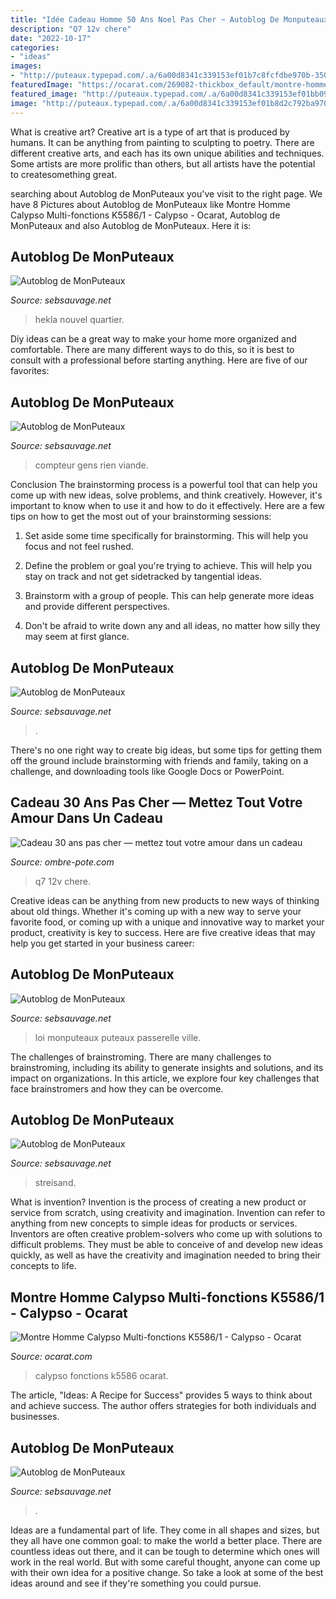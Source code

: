 ```yaml
---
title: "Idée Cadeau Homme 50 Ans Noel Pas Cher ~ Autoblog De Monputeaux"
description: "Q7 12v chere"
date: "2022-10-17"
categories:
- "ideas"
images:
- "http://puteaux.typepad.com/.a/6a00d8341c339153ef01b7c8fcfdbe970b-350wi"
featuredImage: "https://ocarat.com/269082-thickbox_default/montre-homme-calypso-multi-fonctions-k55861-calypso.jpg"
featured_image: "http://puteaux.typepad.com/.a/6a00d8341c339153ef01bb09600f23970d-500wi"
image: "http://puteaux.typepad.com/.a/6a00d8341c339153ef01b8d2c792ba970c-350wi"
---
```



What is creative art?
Creative art is a type of art that is produced by humans. It can be anything from painting to sculpting to poetry. There are different creative arts, and each has its own unique abilities and techniques. Some artists are more prolific than others, but all artists have the potential to createsomething great.

	

		
searching about Autoblog de MonPuteaux you've visit to the right page. We have 8 Pictures about Autoblog de MonPuteaux like Montre Homme Calypso Multi-fonctions K5586/1 - Calypso - Ocarat, Autoblog de MonPuteaux and also Autoblog de MonPuteaux. Here it is:
		
    
## Autoblog De MonPuteaux

<img loading=lazy src="http://puteaux.typepad.com/.a/6a00d8341c339153ef01bb09600f23970d-500wi" onerror="this.onerror=null;this.src='https://tse2.mm.bing.net/th?id=OIP.UB_FlTs5b3ttLeZFqKt-5QHaJ4&amp;pid=15.1';" alt="Autoblog de MonPuteaux">

_Source: sebsauvage.net_

>hekla nouvel quartier. 

	

Diy ideas can be a great way to make your home more organized and comfortable. There are many different ways to do this, so it is best to consult with a professional before starting anything. Here are five of our favorites: 

    
## Autoblog De MonPuteaux

<img loading=lazy src="http://puteaux.typepad.com/.a/6a00d8341c339153ef01bb09ca29c6970d-350wi" onerror="this.onerror=null;this.src='https://tse1.mm.bing.net/th?id=OIP.8PGjuL7-HaAMkh9e3J9ikgAAAA&amp;pid=15.1';" alt="Autoblog de MonPuteaux">

_Source: sebsauvage.net_

>compteur gens rien viande. 

	

Conclusion
The brainstorming process is a powerful tool that can help you come up with new ideas, solve problems, and think creatively. However, it's important to know when to use it and how to do it effectively. Here are a few tips on how to get the most out of your brainstorming sessions:
1. Set aside some time specifically for brainstorming. This will help you focus and not feel rushed.

2. Define the problem or goal you're trying to achieve. This will help you stay on track and not get sidetracked by tangential ideas.

3. Brainstorm with a group of people. This can help generate more ideas and provide different perspectives.

4. Don't be afraid to write down any and all ideas, no matter how silly they may seem at first glance.

    
## Autoblog De MonPuteaux

<img loading=lazy src="http://puteaux.typepad.com/.a/6a00d8341c339153ef01b8d2ac73b1970c-350wi" onerror="this.onerror=null;this.src='https://tse2.mm.bing.net/th?id=OIP.RU2dF66x3cYgyeUV1v_KMQAAAA&amp;pid=15.1';" alt="Autoblog de MonPuteaux">

_Source: sebsauvage.net_

>. 

	

There's no one right way to create big ideas, but some tips for getting them off the ground include brainstorming with friends and family, taking on a challenge, and downloading tools like Google Docs or PowerPoint.

    
## Cadeau 30 Ans Pas Cher — Mettez Tout Votre Amour Dans Un Cadeau

<img loading=lazy src="https://ombre-pote.com/pcgx/N4Xh1fz9aDMP7k0So_J3tgHaEY.jpg" onerror="this.onerror=null;this.src='https://tse2.mm.bing.net/th?id=OIP._r3tM1oPqLYrnHJCQKdfLAAAAA&amp;pid=15.1';" alt="Cadeau 30 ans pas cher — mettez tout votre amour dans un cadeau">

_Source: ombre-pote.com_

>q7 12v chere. 

	

Creative ideas can be anything from new products to new ways of thinking about old things. Whether it's coming up with a new way to serve your favorite food, or coming up with a unique and innovative way to market your product, creativity is key to success. Here are five creative ideas that may help you get started in your business career: 

    
## Autoblog De MonPuteaux

<img loading=lazy src="http://puteaux.typepad.com/.a/6a00d8341c339153ef01b8d2d6429a970c-400wi" onerror="this.onerror=null;this.src='https://tse3.mm.bing.net/th?id=OIP.SskO4kRe8nPPFQ3-AqtYPgAAAA&amp;pid=15.1';" alt="Autoblog de MonPuteaux">

_Source: sebsauvage.net_

>loi monputeaux puteaux passerelle ville. 

	

The challenges of brainstroming.
There are many challenges to brainstroming, including its ability to generate insights and solutions, and its impact on organizations. In this article, we explore four key challenges that face brainstromers and how they can be overcome.

    
## Autoblog De MonPuteaux

<img loading=lazy src="http://puteaux.typepad.com/.a/6a00d8341c339153ef01b7c8fcfdbe970b-350wi" onerror="this.onerror=null;this.src='https://tse2.mm.bing.net/th?id=OIP.V5QPsxgxDcEt-wVs4_wyzwAAAA&amp;pid=15.1';" alt="Autoblog de MonPuteaux">

_Source: sebsauvage.net_

>streisand. 

	

What is invention?
Invention is the process of creating a new product or service from scratch, using creativity and imagination. Invention can refer to anything from new concepts to simple ideas for products or services. Inventors are often creative problem-solvers who come up with solutions to difficult problems. They must be able to conceive of and develop new ideas quickly, as well as have the creativity and imagination needed to bring their concepts to life.

    
## Montre Homme Calypso Multi-fonctions K5586/1 - Calypso - Ocarat

<img loading=lazy src="https://ocarat.com/269082-thickbox_default/montre-homme-calypso-multi-fonctions-k55861-calypso.jpg" onerror="this.onerror=null;this.src='https://tse4.mm.bing.net/th?id=OIP.uvIBi_9O4AFBaWhS52rFewHaHa&amp;pid=15.1';" alt="Montre Homme Calypso Multi-fonctions K5586/1 - Calypso - Ocarat">

_Source: ocarat.com_

>calypso fonctions k5586 ocarat. 

	

The article, "Ideas: A Recipe for Success" provides 5 ways to think about and achieve success. The author offers strategies for both individuals and businesses.

    
## Autoblog De MonPuteaux

<img loading=lazy src="http://puteaux.typepad.com/.a/6a00d8341c339153ef01b8d2c792ba970c-350wi" onerror="this.onerror=null;this.src='https://tse4.mm.bing.net/th?id=OIP.pjroE6kBOFIbH6uhn0pMyQAAAA&amp;pid=15.1';" alt="Autoblog de MonPuteaux">

_Source: sebsauvage.net_

>. 

	

Ideas are a fundamental part of life. They come in all shapes and sizes, but they all have one common goal: to make the world a better place. There are countless ideas out there, and it can be tough to determine which ones will work in the real world. But with some careful thought, anyone can come up with their own idea for a positive change. So take a look at some of the best ideas around and see if they're something you could pursue.

